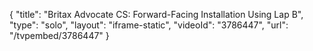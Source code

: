 {
    "title": "Britax Advocate CS:  Forward-Facing Installation Using Lap B",
    "type": "solo",
    "layout": "iframe-static",
    "videoId": "3786447",
    "url": "\/tvpembed\/3786447"
}